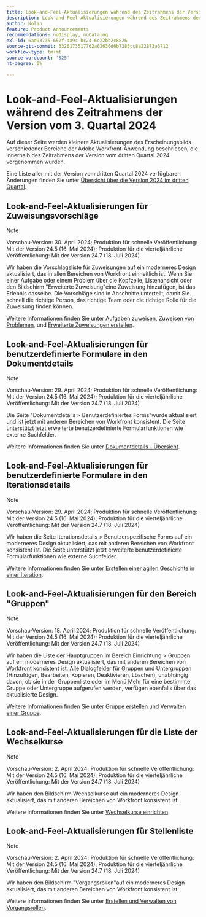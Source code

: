 ```yaml
---
title: Look-and-Feel-Aktualisierungen während des Zeitrahmens der Version vom 3. Quartal 2024
description: Look-and-Feel-Aktualisierungen während des Zeitrahmens der Version vom 3. Quartal 2024
author: Nolan
feature: Product Announcements
recommendations: noDisplay, noCatalog
exl-id: 6ad93735-652f-4a94-bc24-6c22bb2c8826
source-git-commit: 3326173517762a62630d6b7285cc8a22873a6712
workflow-type: tm+mt
source-wordcount: '525'
ht-degree: 0%

---
```


# Look-and-Feel-Aktualisierungen während des Zeitrahmens der Version vom 3. Quartal 2024

Auf dieser Seite werden kleinere Aktualisierungen des Erscheinungsbilds verschiedener Bereiche der Adobe Workfront-Anwendung beschrieben, die innerhalb des Zeitrahmens der Version vom dritten Quartal 2024 vorgenommen wurden.

Eine Liste aller mit der Version vom dritten Quartal 2024 verfügbaren Änderungen finden Sie unter [Übersicht über die Version 2024 im dritten Quartal](/help/quicksilver/product-announcements/product-releases/24-q3-release-activity/24-q3-release-overview.md).



## Look-and-Feel-Aktualisierungen für Zuweisungsvorschläge

>[!NOTE]
>
>Vorschau-Version: 30. April 2024; Produktion für schnelle Veröffentlichung: Mit der Version 24.5 (16. Mai 2024); Produktion für die vierteljährliche Veröffentlichung: Mit der Version 24.7 (18. Juli 2024)

Wir haben die Vorschlagsliste für Zuweisungen auf ein moderneres Design aktualisiert, das in allen Bereichen von Workfront einheitlich ist. Wenn Sie einer Aufgabe oder einem Problem über die Kopfzeile, Listenansicht oder den Bildschirm &quot;Erweiterte Zuweisung&quot;eine Zuweisung hinzufügen, ist das Erlebnis dasselbe. Die Vorschläge sind in Abschnitte unterteilt, damit Sie schnell die richtige Person, das richtige Team oder die richtige Rolle für die Zuweisung finden können.

Weitere Informationen finden Sie unter [Aufgaben zuweisen](/help/quicksilver/manage-work/tasks/assign-tasks/assign-tasks.md), [Zuweisen von Problemen](/help/quicksilver/manage-work/issues/manage-issues/assign-issues.md), und [Erweiterte Zuweisungen erstellen](/help/quicksilver/manage-work/tasks/assign-tasks/create-advanced-assignments.md).

## Look-and-Feel-Aktualisierungen für benutzerdefinierte Formulare in den Dokumentdetails

>[!NOTE]
>
>Vorschau-Version: 29. April 2024; Produktion für schnelle Veröffentlichung: Mit der Version 24.5 (16. Mai 2024); Produktion für die vierteljährliche Veröffentlichung: Mit der Version 24.7 (18. Juli 2024)

Die Seite &quot;Dokumentdetails > Benutzerdefiniertes Forms&quot;wurde aktualisiert und ist jetzt mit anderen Bereichen von Workfront konsistent. Die Seite unterstützt jetzt erweiterte benutzerdefinierte Formularfunktionen wie externe Suchfelder.

Weitere Informationen finden Sie unter [Dokumentdetails - Übersicht](/help/quicksilver/documents/managing-documents/document-details-overview.md).

## Look-and-Feel-Aktualisierungen für benutzerdefinierte Formulare in den Iterationsdetails

>[!NOTE]
>
>Vorschau-Version: 29. April 2024; Produktion für schnelle Veröffentlichung: Mit der Version 24.5 (16. Mai 2024); Produktion für die vierteljährliche Veröffentlichung: Mit der Version 24.7 (18. Juli 2024)

Wir haben die Seite Iterationsdetails > Benutzerspezifische Forms auf ein moderneres Design aktualisiert, das mit anderen Bereichen von Workfront konsistent ist. Die Seite unterstützt jetzt erweiterte benutzerdefinierte Formularfunktionen wie externe Suchfelder.

Weitere Informationen finden Sie unter [Erstellen einer agilen Geschichte in einer Iteration](/help/quicksilver/agile/use-scrum-in-an-agile-team/iterations/create-agile-story-in-iteration.md).

## Look-and-Feel-Aktualisierungen für den Bereich &quot;Gruppen&quot;

>[!NOTE]
>
>Vorschau-Version: 18. April 2024; Produktion für schnelle Veröffentlichung: Mit der Version 24.5 (16. Mai 2024); Produktion für die vierteljährliche Veröffentlichung: Mit der Version 24.7 (18. Juli 2024)

Wir haben die Liste der Hauptgruppen im Bereich Einrichtung > Gruppen auf ein moderneres Design aktualisiert, das mit anderen Bereichen von Workfront konsistent ist. Alle Dialogfelder für Gruppen und Untergruppen (Hinzufügen, Bearbeiten, Kopieren, Deaktivieren, Löschen), unabhängig davon, ob sie in der Gruppenliste oder im Menü Mehr für eine bestimmte Gruppe oder Untergruppe aufgerufen werden, verfügen ebenfalls über das aktualisierte Design.

Weitere Informationen finden Sie unter [Gruppe erstellen](/help/quicksilver/administration-and-setup/manage-groups/create-and-manage-groups/create-a-group.md) und [Verwalten einer Gruppe](/help/quicksilver/administration-and-setup/manage-groups/create-and-manage-groups/manage-a-group.md).

## Look-and-Feel-Aktualisierungen für die Liste der Wechselkurse

>[!NOTE]
>
>Vorschau-Version: 2. April 2024; Produktion für schnelle Veröffentlichung: Mit der Version 24.5 (16. Mai 2024); Produktion für die vierteljährliche Veröffentlichung: Mit der Version 24.7 (18. Juli 2024)

Wir haben den Bildschirm Wechselkurse auf ein moderneres Design aktualisiert, das mit anderen Bereichen von Workfront konsistent ist.

Weitere Informationen finden Sie unter [Wechselkurse einrichten](/help/quicksilver/administration-and-setup/manage-workfront/exchange-rates/set-up-exchange-rates.md).

## Look-and-Feel-Aktualisierungen für Stellenliste

>[!NOTE]
>
>Vorschau-Version: 2. April 2024; Produktion für schnelle Veröffentlichung: Mit der Version 24.5 (16. Mai 2024); Produktion für die vierteljährliche Veröffentlichung: Mit der Version 24.7 (18. Juli 2024)

Wir haben den Bildschirm &quot;Vorgangsrollen&quot;auf ein moderneres Design aktualisiert, das mit anderen Bereichen von Workfront konsistent ist.

Weitere Informationen finden Sie unter [Erstellen und Verwalten von Vorgangsrollen](/help/quicksilver/administration-and-setup/set-up-workfront/organizational-setup/create-manage-job-roles.md).
